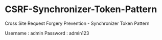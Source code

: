 # CSRF-Synchronizer-Token-Pattern
Cross Site Request Forgery Prevention - Synchronizer Token Pattern

Username : admin
Password : admin123
